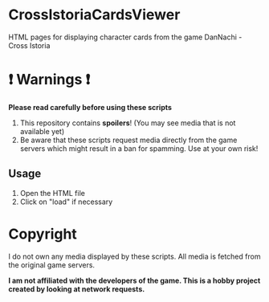 # CrossIstoriaCardsViewer
HTML pages for displaying character cards from the game DanNachi - Cross Istoria

# ❗ Warnings ❗

**Please read carefully before using these scripts**

1. This repository contains **spoilers**! (You may see media that is not available yet)
2. Be aware that these scripts request media directly from the game servers which might result in a ban for spamming. Use at your own risk!

## Usage

1. Open the HTML file
2. Click on "load" if necessary


# Copyright

I do not own any media displayed by these scripts. All media is fetched from the original game servers. 

**I am not affiliated with the developers of the game. This is a hobby project created by looking at network requests.**
